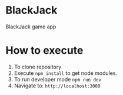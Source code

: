 # BlackJack

BlackJack game app

# How to execute

1. To clone repository
2. Execute ```npm install``` to get node modules.
3. To run developer mode ```npm run dev```
4. Navigate to: ```http://localhost:3000```

